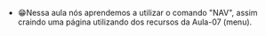 - 😁Nessa aula nós aprendemos a utilizar o comando "NAV", assim craindo uma página utilizando dos recursos da Aula-07 (menu). 